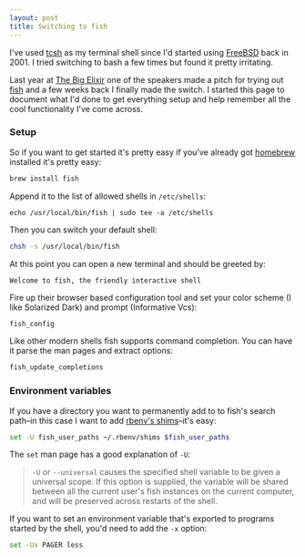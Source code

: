 ```yaml
---
layout: post
title: Switching to fish
---
```

I've used [tcsh](https://github.com/tcsh-org/tcsh) as my terminal shell since I'd started using [FreeBSD](https://www.freebsd.org) back in 2001. I tried switching to bash a few times but found it pretty irritating.

Last year at [The Big Elixir](https://www.thebigelixir.com) one of the speakers made a pitch for trying out [fish](https://fishshell.com) and a few weeks back I finally made the switch. I started this page to document what I'd done to get everything setup and help remember all the cool functionality I've come across.

### Setup

So if you want to get started it's pretty easy if you've already got [homebrew](https://brew.sh) installed it's pretty easy:

```sh
brew install fish
```

Append it to the list of allowed shells in `/etc/shells`:

```
echo /usr/local/bin/fish | sudo tee -a /etc/shells
```

Then you can switch your default shell:

```sh
chsh -s /usr/local/bin/fish
```

At this point you can open a new terminal and should be greeted by:

```
Welcome to fish, the friendly interactive shell
```

Fire up their browser based configuration tool and set your color scheme  (I like Solarized Dark) and prompt (Informative Vcs):

```sh
fish_config
```

Like other modern shells fish supports command completion. You can have it parse the man pages and extract options:

```sh
fish_update_completions
```

### Environment variables

If you have a directory you want to permanently add to to fish's search path–in this case I want to add [rbenv's shims](https://github.com/rbenv/rbenv)–it's easy:

```sh
set -U fish_user_paths ~/.rbenv/shims $fish_user_paths
```

The `set` man page has a good explanation of `-U`:

> `-U` or `--universal` causes the specified shell variable to be given a universal scope. If this option is supplied, the variable will be shared between all the current user's fish instances on the current computer, and will be preserved across restarts of the shell.

If you want to set an environment variable that's exported to programs started by the shell, you'd need to add the `-x` option:

```sh
set -Ux PAGER less
```
